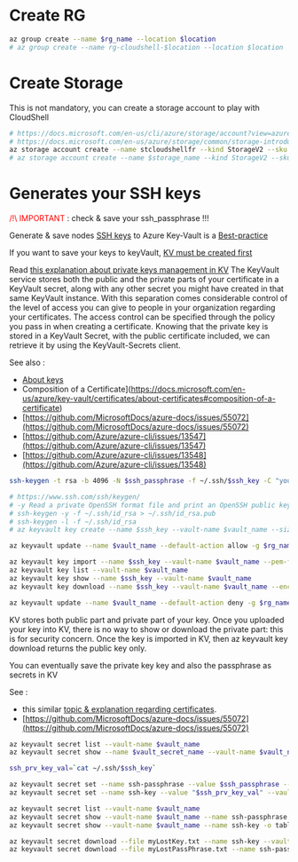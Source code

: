 # Create RG
```sh
az group create --name $rg_name --location $location
# az group create --name rg-cloudshell-$location --location $location

```

# Create Storage

This is not mandatory, you can create a storage account to play with CloudShell

```sh
# https://docs.microsoft.com/en-us/cli/azure/storage/account?view=azure-cli-latest#az-storage-account-create
# https://docs.microsoft.com/en-us/azure/storage/common/storage-introduction#types-of-storage-accounts
az storage account create --name stcloudshellfr --kind StorageV2 --sku Standard_LRS -g rg-cloudshell-$location --location $location --https-only true
# az storage account create --name $storage_name --kind StorageV2 --sku Standard_LRS --resource-group $rg_name --location $location --https-only true

```


# Generates your SSH keys

<span style="color:red">/!\ IMPORTANT </span> :  check & save your ssh_passphrase !!!

Generate & save nodes [SSH keys](https://docs.microsoft.com/en-us/azure/aks/ssh) to Azure Key-Vault is a [Best-practice](https://github.com/Azure/k8s-best-practices/blob/master/Security_securing_a_cluster.md#securing-host-access)

If you want to save your keys to keyVault, [KV must be created first](setup-kv.md)

Read [this explanation about private keys management in KV](https://github.com/Azure/azure-sdk-for-js/issues/7647#issuecomment-594935307)
The KeyVault service stores both the public and the private parts of your certificate in a KeyVault secret, along with any other secret you might have created in that same KeyVault instance. With this separation comes considerable control of the level of access you can give to people in your organization regarding your certificates. The access control can be specified through the policy you pass in when creating a certificate. Knowing that the private key is stored in a KeyVault Secret, with the public certificate included, we can retrieve it by using the KeyVault-Secrets client.

See also :
- [About keys](https://docs.microsoft.com/en-us/azure/key-vault/certificates/about-certificates#composition-of-a-certificate)
- Composition of a Certificate](https://docs.microsoft.com/en-us/azure/key-vault/certificates/about-certificates#composition-of-a-certificate)
- [https://github.com/MicrosoftDocs/azure-docs/issues/55072](https://github.com/MicrosoftDocs/azure-docs/issues/55072)
- [https://github.com/Azure/azure-cli/issues/13547](https://github.com/Azure/azure-cli/issues/13547)
- [https://github.com/Azure/azure-cli/issues/13548](https://github.com/Azure/azure-cli/issues/13548)

```sh
ssh-keygen -t rsa -b 4096 -N $ssh_passphrase -f ~/.ssh/$ssh_key -C "youremail@groland.grd"

# https://www.ssh.com/ssh/keygen/
# -y Read a private OpenSSH format file and print an OpenSSH public key to stdout.
# ssh-keygen -y -f ~/.ssh/id_rsa > ~/.ssh/id_rsa.pub
# ssh-keygen -l -f ~/.ssh/id_rsa
# az keyvault key create --name $ssh_key --vault-name $vault_name --size 2048 --kty RSA

az keyvault update --name $vault_name --default-action allow -g $rg_name 

az keyvault key import --name $ssh_key --vault-name $vault_name --pem-file ~/.ssh/$ssh_key --pem-password $ssh_passphrase
az keyvault key list --vault-name $vault_name
az keyvault key show --name $ssh_key --vault-name $vault_name
az keyvault key download --name $ssh_key --vault-name $vault_name --encoding PEM --file key2

az keyvault update --name $vault_name --default-action deny -g $rg_name 

```

KV stores both public part and private part of your key. Once you uploaded your key into KV, there is no way to show or download the private part: this is for security concern.
Once the key is imported in KV, then az keyvault key download returns the public key only. 

You can eventually save the private key key and also the passphrase as secrets in KV

See :
- this similar [topic & explanation regarding certificates](https://github.com/Azure/azure-sdk-for-js/issues/7647#issuecomment-594935307).
- [https://github.com/MicrosoftDocs/azure-docs/issues/55072](https://github.com/MicrosoftDocs/azure-docs/issues/55072)

```sh
az keyvault secret list --vault-name $vault_name
az keyvault secret show --name $vault_secret_name --vault-name $vault_name --output tsv

ssh_prv_key_val=`cat ~/.ssh/$ssh_key`

az keyvault secret set --name ssh-passphrase --value $ssh_passphrase --vault-name $vault_name --description "AKS ${appName} SSH Key Passphrase" 
az keyvault secret set --name ssh-key --value "$ssh_prv_key_val" --vault-name $vault_name --description "AKS ${appName} SSH Private Key value" 

az keyvault secret list --vault-name $vault_name
az keyvault secret show --vault-name $vault_name --name ssh-passphrase -o table
az keyvault secret show --vault-name $vault_name --name ssh-key -o table

az keyvault secret download --file myLostKey.txt --name ssh-key --vault-name $vault_name
az keyvault secret download --file myLostPassPhrase.txt --name ssh-passphrase --vault-name $vault_name
```